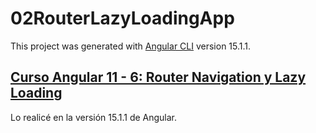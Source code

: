 # 02RouterLazyLoadingApp

This project was generated with [Angular CLI](https://github.com/angular/angular-cli) version 15.1.1.

## [Curso Angular 11 - 6: Router Navigation y Lazy Loading](https://www.youtube.com/watch?v=wNMG2OanNJQ&list=PLy09ETjgu8VqSJgZXiiL-pSg4g1xbowGE&index=8)
Lo realicé en la versión 15.1.1 de Angular.

